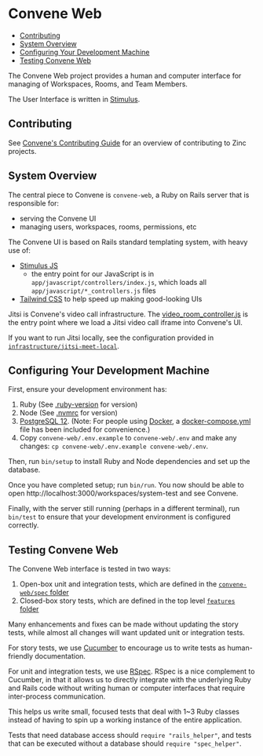 # Convene Web <!-- omit in toc -->

- [Contributing](#contributing)
- [System Overview](#system-overview)
- [Configuring Your Development Machine](#configuring-your-development-machine)
- [Testing Convene Web](#testing-convene-web)

The Convene Web project provides a human and computer interface for managing of
Workspaces, Rooms, and Team Members.

The User Interface is written in [Stimulus](https://stimulusjs.org/).

## Contributing

See [Convene's Contributing Guide](../CONTRIBUTING.md) for an overview of
contributing to Zinc projects.

## System Overview

The central piece to Convene is `convene-web`, a Ruby on Rails server that is responsible for:
* serving the Convene UI
* managing users, workspaces, rooms, permissions, etc

The Convene UI is based on Rails standard templating system, with heavy use of:
* [Stimulus JS](https://stimulusjs.org/)
   * the entry point for our JavaScript is in `app/javascript/controllers/index.js`,
     which loads all `app/javascript/*_controllers.js` files
* [Tailwind CSS](https://tailwindcss.com/) to help speed up making good-looking UIs

Jitsi is Convene's video call infrastructure. The
[video_room_controller.js](./app/javascript/controllers/video_room_controller.js) is the entry point
where we load a Jitsi video call iframe into Convene's UI.

If you want to run Jitsi locally, see the configuration provided in
[`infrastructure/jitsi-meet-local`](../infrastructure/jitsi-meet-local/README.md).

## Configuring Your Development Machine

First, ensure your development environment has:

1. Ruby (See [.ruby-version](./.ruby-version) for version)
1. Node (See [.nvmrc](./.nvmrc) for version)
1. [PostgreSQL 12]. (Note: For people using [Docker], a [docker-compose.yml]
   file has been included for convenience.)
1. Copy `convene-web/.env.example` to `convene-web/.env` and make any changes: `cp convene-web/.env.example
   convene-web/.env`.

Then, run `bin/setup` to install Ruby and Node dependencies and set up the
database.

Once you have completed setup; run `bin/run`. You now should be able to open
http://localhost:3000/workspaces/system-test and see Convene.

Finally, with the server still running (perhaps in a different terminal), run
`bin/test` to ensure that your development environment is configured correctly.

[PostgreSQL 12]: https://www.postgresql.org/download/
[Docker]: https://www.docker.com
[docker-compose.yml]: ../docker-compose.yml
[.env.example]: ./.env.example

## Testing Convene Web

The Convene Web interface is tested in two ways:

1. Open-box unit and integration tests, which are defined in the
   [`convene-web/spec` folder](./spec)
2. Closed-box story tests, which are defined in the top level
   [`features` folder](../features)

Many enhancements and fixes can be made without updating the story tests, while
almost all changes will want updated unit or integration tests.

For story tests, we use [Cucumber] to encourage us to write tests as
human-friendly documentation.

For unit and integration tests, we use [RSpec]. RSpec is a nice complement to
Cucumber, in that it allows us to directly integrate with the underlying Ruby
and Rails code without writing human or computer interfaces that require
inter-process communication.

This helps us write small, focused tests that deal with 1~3 Ruby classes instead
of having to spin up a working instance of the entire application.

Tests that need database access should `require "rails_helper"`, and tests that
can be executed without a database should `require "spec_helper"`.

[rspec]: https://rspec.info/
[cucumber]: https://cucumber.io/
